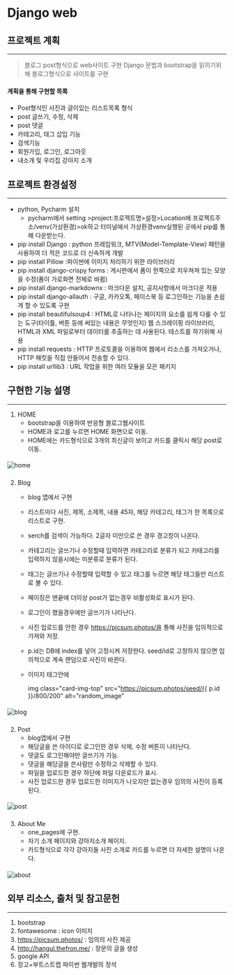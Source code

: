 # Django web

## 프로젝트 계획

------------
> 블로그 post형식으로 web사이트 구현
> Django 문법과 bootstrap을 읽히기위해 블로그형식으로 사이트를 구현
 
#### 계획을 통해 구현할 목록
* Post형식인 사진과 글이있는 리스트목록 형식
* post 글쓰기, 수정, 삭제 
* post 댓글 
* 카테고리, 태그 삽입 기능
* 검색기능 
* 회원가입, 로그인, 로그아웃
* 내소개 및 우리집 강아지 소개
####
## 프로젝트 환경설정

-----------------------
* python, Pycharm 설치
    * pycharm에서 setting >project:프로젝트명>설정>Location에 프로젝트주소/venv(가상환경)>ok하고 터미널에서 가상환경venv실행된 곳에서 pip를 통해 다운받는다.
* pip install Django : python 프레임워크, MTV(Model-Template-View) 패턴을 사용하여  더 적은 코드로 더 신속하게 개발
* pip install Pillow :파이썬에 이미지 처리하기 위한 라이브러리
* pip install django-crispy forms : 게시판에서 폼이 한쪽으로 치우쳐져 있는 모양을 수정(폼이 가로화면 전체로 바뀜)
* pip install django-markdownx : 마크다운 설치, 공지사항에서 마크다운 적용
* pip install django-allauth : 구글, 카카오톡, 페이스북 등 로그인하는 기능을 손쉽게 할 수 있도록 구현
* pip install beautifulsoup4 : HTML로 나타나는 페이지의 요소를 쉽게 다룰 수 있는 도구(타이틀, 버튼 등에 써있는 내용은 무엇인지)
웹 스크레이핑 라이브러리, HTML과 XML 파일로부터 데이터를 추출하는 데 사용된다. 테스트를 하기위해 사용
* pip install requests : HTTP 프로토콜을 이용하여 웹에서 리소스를 가져오거나, HTTP 패킷을 직접 만들어서 전송할 수 있다.
* pip install urllib3 : URL 작업을 위한 여러 모듈을 모은 패키지
####
## 구현한 기능 설명

-----------------------
1. HOME
    * bootstrap을 이용하여 반응형 블로그웹사이트
    * HOME과 로고를 누르면 HOME 화면으로 이동.
    * HOME에는 카드형식으로 3개의 최신글이 보이고 카드를 클릭시 해당 post로 이동.
    ####
![home](https://user-images.githubusercontent.com/86580625/128176304-c532ab0a-2c28-48fc-9ae3-3fe478140a20.jpg)


###
2. Blog
    * blog 앱에서 구현
    * 리스트마다 사진, 제목, 소제목, 내용 45자, 해당 카테고리, 태그가 한 목록으로 리스트로 구현.
    * serch를 검색이 가능하다. 2글자 미만으로 쓴 경우 경고창이 나온다.
    * 카테고리는 글쓰기나 수정할때 입력하면 카테고리로 분류가 되고 카테고리를 입력하지 않을시에는 미분류로 분류가 된다.
    * 태그는 글쓰기나 수정할때 입력할 수 있고 태그를 누르면 해당 태그들만 리스트로 볼 수 있다.
    * 페이징은 맨끝에 더이상 post가 없는경우 비활성화로 표시가 된다.
    * 로그인이 했을경우에만 글쓰기가 나타난다.
    * 사진 업로드를 안한 경우 https://picsum.photos/을 통해 사진을 임의적으로 가져와 저장.      
    * p.id는 DB에 index를 넣어 고정시켜 저장한다. seed/id로 고정하지 않으면 임의적으로 계속 랜덤으로 사진이 바뀐다.
    * 이미지 태그안에

        img class="card-img-top" src="https://picsum.photos/seed/{{ p.id }}/800/200" alt="random_image"

####
![blog](https://user-images.githubusercontent.com/86580625/128176349-aecedca7-9bb7-46b6-bfa7-4439f0ac38a4.jpg)

###
2. Post
    * blog앱에서 구현
    * 해당글을 쓴 아이디로 로그인한 경우 삭제, 수정 버튼이 나타난다.
    * 댓글도 로그인해야만 글쓰기가 가능.
    * 댓글을 해당글을 쓴사람만 수정하고 삭제할 수 있다.
    * 파일을 업로드한 경우 하단에 파일 다운로드가 표시.
    * 사진 업로드한 경우 업로드한 이미지가 나오지만 없는경우 임의의 사진이 등록된다.
####
![post](https://user-images.githubusercontent.com/86580625/128176439-cc90b51e-8fc6-41df-8086-488dcb646a89.jpg)

###
3. About Me
    * one_pages에 구현.
    * 자기 소개 페이지와 강아지소개 페이지.
    * 카드형식으로 각각 강아지들 사진 소개로 카드를 누르면 더 자세한 설명이 나온다.
####
![about](https://user-images.githubusercontent.com/86580625/128176503-3d67f710-462c-43e7-bf66-6292534890f7.jpg)
## 외부 리소스, 출처 및 참고문헌
_______________________________
1. bootstrap
2. fontawesome : icon 이미지
3. https://picsum.photos/ : 임의의 사진 제공
4. http://hangul.thefron.me/ : 장문의 글을 생성
5. google API
6. 장고+부트스트랩 파이썬 웹개발의 정석   

    


    
